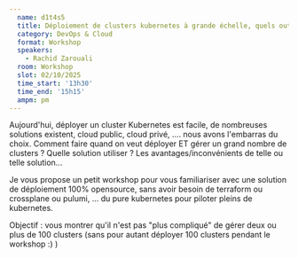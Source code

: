 ```yaml
---
  name: d1t4s5
  title: Déploiement de clusters kubernetes à grande échelle, quels outils à utiliser et comment
  category: DevOps & Cloud
  format: Workshop
  speakers: 
    - Rachid Zarouali
  room: Workshop
  slot: 02/10/2025
  time_start: '13h30'
  time_end: '15h15'
  ampm: pm
---
```

Aujourd'hui, déployer un cluster Kubernetes est facile, de nombreuses solutions existent, cloud public, cloud privé, .... nous avons l'embarras du choix. Comment faire quand on veut déployer ET gérer un grand nombre de clusters ? Quelle solution utiliser ? Les avantages/inconvénients de telle ou telle solution...

Je vous propose un petit workshop pour vous familiariser avec une solution de déploiement 100% opensource, sans avoir besoin de terraform ou crossplane ou pulumi, ... du pure kubernetes pour piloter pleins de kubernetes.

Objectif : vous montrer qu'il n'est pas "plus compliqué" de gérer deux ou plus de 100 clusters (sans pour autant déployer 100 clusters pendant le workshop :) )